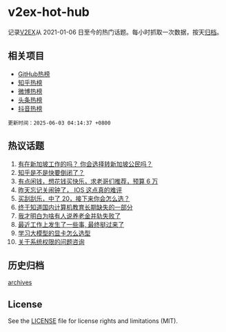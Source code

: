 # v2ex-hot-hub

 记录[V2EX](https://www.v2ex.com/)从 2021-01-06 日至今的热门话题。每小时抓取一次数据，按天[归档](archives)。
 
 ## 相关项目

- [GitHub热榜](https://github.com/lonnyzhang423/github-hot-hub)
- [知乎热榜](https://github.com/lonnyzhang423/zhihu-hot-hub)
- [微博热榜](https://github.com/lonnyzhang423/weibo-hot-hub)
- [头条热榜](https://github.com/lonnyzhang423/toutiao-hot-hub)
- [抖音热榜](https://github.com/lonnyzhang423/douyin-hot-hub)


 `更新时间：2025-06-03 04:14:37 +0800`

## 热议话题

1. [有在新加坡工作的吗？ 你会选择转新加坡公民吗？](https://www.v2ex.com/t/1135831)
1. [知乎是不是快要倒闭了？](https://www.v2ex.com/t/1135810)
1. [有点闲钱，想花钱买快乐，求老哥们推荐，预算 6 万](https://www.v2ex.com/t/1135879)
1. [昨天忘记关闹钟了， IOS 这点真的难评](https://www.v2ex.com/t/1135788)
1. [买刮刮乐，中了 20，接下来你会怎么选？](https://www.v2ex.com/t/1135800)
1. [终于知道国内计算机教育长期缺失的一部分](https://www.v2ex.com/t/1135829)
1. [我才明白为啥有人说养老金并轨失败了](https://www.v2ex.com/t/1135796)
1. [最近工作上发生了一些事, 最终挺过来了](https://www.v2ex.com/t/1135824)
1. [学习大模型的显卡怎么选型](https://www.v2ex.com/t/1135792)
1. [关于系统权限的问题咨询](https://www.v2ex.com/t/1135807)

## 历史归档

[archives](archives)

## License

See the [LICENSE](LICENSE) file for license rights and limitations (MIT).

